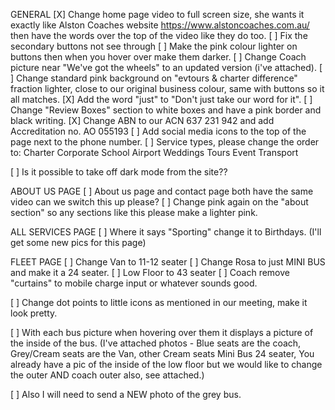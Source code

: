 GENERAL
[X] Change home page video to full screen size, she wants it exactly like Alston Coaches website https://www.alstoncoaches.com.au/ then have the words over the top of the video like they do too.
[ ] Fix the secondary buttons not see through
[ ] Make the pink colour lighter on buttons then when you hover over make them darker.
[ ] Change Coach picture near "We've got the wheels" to an updated version (i've attached).
[ ] Change standard pink background on "evtours & charter difference" fraction lighter, close to our original business colour, same with buttons so it all matches.
[X] Add the word "just" to "Don't just take our word for it".
[ ] Change "Review Boxes" section to white boxes and have a pink border and black writing.
[X] Change ABN to our ACN 637 231 942 and add Accreditation no. AO 055193
[ ] Add social media icons to the top of the page next to the phone number.
[ ] Service types, please change the order to:
Charter
Corporate
School
Airport
Weddings
Tours
Event Transport

[ ] Is it possible to take off dark mode from the site??

ABOUT US PAGE
[ ] About us page and contact page both have the same video can we switch this up please?
[ ] Change pink again on the "about section" so any sections like this please make a lighter pink.

ALL SERVICES PAGE
[ ] Where it says "Sporting" change it to Birthdays. (I'll get some new pics for this page)

FLEET PAGE
[ ] Change Van to 11-12 seater
[ ] Change Rosa to just MINI BUS and make it a 24 seater.
[ ] Low Floor to 43 seater
[ ] Coach remove "curtains" to mobile charge input or whatever sounds good.

[ ] Change dot points to little icons as mentioned in our meeting, make it look pretty.

[ ] With each bus picture when hovering over them it displays a picture of the inside of the bus.
(I've attached photos - Blue seats are the coach, Grey/Cream seats are the Van, other Cream seats Mini Bus 24 seater,
You already have a pic of the inside of the low floor but we would like to change the outer AND coach outer also, see attached.)

[ ] Also I will need to send a NEW photo of the grey bus.
